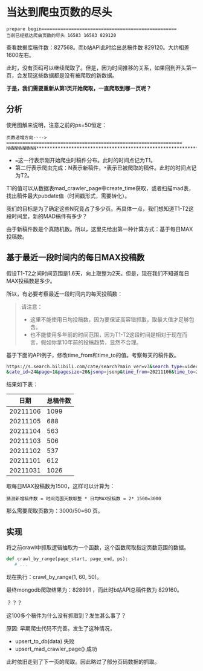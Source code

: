 # 当达到爬虫页数的尽头

```
prepare begin==================================================
当前已经抵达爬虫页数的尽头 16583 16583 829120
```

查看数据库稿件数：827568。而b站API此时给出总稿件数 829120。大约相差1600左右。

此时，没有页码可以继续爬取了。但是，因为时间推移的关系，如果回到开头第一页，会发现这些数据都是没有被爬取的新数据。

**于是，我们需要重新从第1页开始爬取，一直爬取到哪一页呢？**

## 分析

使用图解来说明，注意之前的ps=50恒定：

```
页数递增方向---->
=================================================================
NNNNNNNNNNN*******************************************************************
```

- `=`这一行表示刚开始爬虫时稿件分布。此时的时间点记为T1。
- 第二行表示爬虫完成：N表示新稿件，`*`表示已被爬取的稿件。此时的时间点记为T2。

T1的值可以从数据表mad_crawler_page中create_time获取，或者扫描mad表，找出稿件最大pubdate值（时间戳形式，需要转化）。

我们的目标是为了确定这些N究竟占了多少页。再具体一点，我们想知道T1-T2这段时间里，新的MAD稿件有多少？

由于新稿件数是个真随机数。所以，这里先给出第一种计算方式：基于每日MAX投稿数。

## 基于最近一段时间内的每日MAX投稿数

假设T1-T2之间时间范围是1.6天，向上取整为2天。但是，现在我们不知道每日MAX投稿数是多少。

所以，有必要考察最近一段时间内的每天投稿数：
> 请注意：
> - 这里不能使用日均投稿数，因为要保证高容错抓取，取最大值才足够包含。
> - 也不能使用多年前的时间范围，因为T1-T2这段时间是相对于现在而言，假如你拿10年前的投稿趋势，显然不合理。

基于下面的API例子，修改time_from和time_to的值。考察每天的稿件数。

```bash
https://s.search.bilibili.com/cate/search?main_ver=v3&search_type=video&view_type=hot_rank&order=click&copy_right=-1
&cate_id=24&page=1&pagesize=20&jsonp=jsonp&time_from=20211106&time_to=20211106
```

结果如下表：

|日期|总稿件数|
|---|---|
|20211106|1099|
|20211105|688|
|20211104|563|
|20211103|506|
|20211102|537|
|20211101|612|
|20211031|1026|

取每日MAX投稿数为1500，这样可以计算为：

```
猜测新增稿件数 = 时间范围天数取整 * 日均MAX投稿数 = 2* 1500=3000
```

那么需要爬取页数为：3000/50=60 页。

## 实现

将之前crawl中抓取逻辑抽取为一个函数，这个函数爬取指定页数范围的数据。

``` python
def crawl_by_range(page_start, page_end, ps):
   # ...
```

现在执行：crawl_by_range(1, 60, 50)。

最终mongodb爬取结果为：828991 ，而此时b站API总稿件数为 829160。

？？？

这100多个稿件为什么没有抓取到？发生甚么事了？

原因: 早期爬虫代码不完善。发生了这种情况，

- upsert_to_db(data) 失败
- upsert_mad_crawler_page() 成功

此时依旧走到了下一页的爬取。因此略过了部分页码数据的抓取。